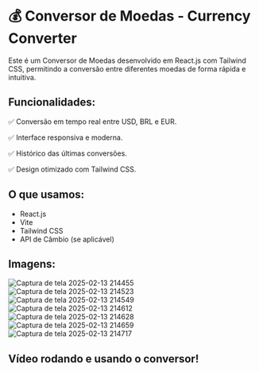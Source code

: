 # 💰 Conversor de Moedas - Currency Converter

Este é um Conversor de Moedas desenvolvido em React.js com Tailwind CSS, permitindo a conversão entre diferentes moedas de forma rápida e intuitiva.

## Funcionalidades:

✅ Conversão em tempo real entre USD, BRL e EUR.

✅ Interface responsiva e moderna.

✅ Histórico das últimas conversões.

✅ Design otimizado com Tailwind CSS.

## O que usamos:

- React.js
- Vite
- Tailwind CSS
- API de Câmbio (se aplicável)

## Imagens:

![Captura de tela 2025-02-13 214455](https://github.com/user-attachments/assets/4570c3f5-216a-4137-be1a-b25a2e7446e2)
![Captura de tela 2025-02-13 214523](https://github.com/user-attachments/assets/ee426d65-582f-4479-9570-ecd18cf45589)
![Captura de tela 2025-02-13 214549](https://github.com/user-attachments/assets/a6447112-bfd8-4e61-9700-e8fce138612e)
![Captura de tela 2025-02-13 214612](https://github.com/user-attachments/assets/52d9a917-13fd-4af2-9f00-9642f23b4d32)
![Captura de tela 2025-02-13 214628](https://github.com/user-attachments/assets/a36ee973-a560-4379-bd1a-c7e70f8b18d0)
![Captura de tela 2025-02-13 214659](https://github.com/user-attachments/assets/0d4d9736-8858-48ff-9957-2b6db3888cc7)
![Captura de tela 2025-02-13 214717](https://github.com/user-attachments/assets/aa7e1a6a-18f8-44f3-8a36-5af55a4d5753)

## Vídeo rodando e usando o conversor!
